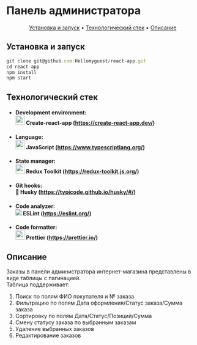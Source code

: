 # Панель администратора

<p align="center">
<a href="#установка-и-запуск">Установка и запуск</a> •
<a href="#технологический-стек">Технологический стек</a> •
<a href="#описание">Описание</a>
</p>

## Установка и запуск
```javascript
git clone git@github.com:Hellomyguest/react-app.git
cd react-app
npm install
npm start
```

## Технологический стек

- #### Development environment: <br><img src="https://seeklogo.com/images/C/create-react-app-logo-BA592B4FB4-seeklogo.com.png" width="24"> **Create-react-app** (https://create-react-app.dev/)
- #### Language:<br><img src="https://upload.wikimedia.org/wikipedia/commons/thumb/6/6a/JavaScript-logo.png/600px-JavaScript-logo.png" width="24"> **JavaScript** (https://www.typescriptlang.org/) 
- #### State manager: <br><img src="https://raw.githubusercontent.com/reduxjs/redux/master/logo/logo.png" width="24"> **Redux Toolkit** (https://redux-toolkit.js.org/) 
- #### Git hooks: <br>🐶 **Husky** (https://typicode.github.io/husky/#/) 
- #### Code analyzer: <br><img src="https://upload.wikimedia.org/wikipedia/commons/thumb/e/e3/ESLint_logo.svg/24px-ESLint_logo.svg.png?20211012234406"> **ESLint** (https://eslint.org/) 
- #### Code formatter: <br><img src="https://prettier.io/icon.png" width="24"> **Prettier** (https://prettier.io/) 

## Описание
Заказы в панели администратора интернет-магазина представлены в виде таблицы с пагинацией.
<br>
Таблица поддерживает:
<br>
1. Поиск по полям ФИО покупателя и № заказа
2. Фильтрацию по полям Дата оформления/Статус заказа/Сумма заказа
3. Сортировку по полям Дата/Статус/Позиций/Сумма
4. Смену статусу заказа по выбранным заказам
5. Удаление выбранных заказов
6. Редактирование заказов